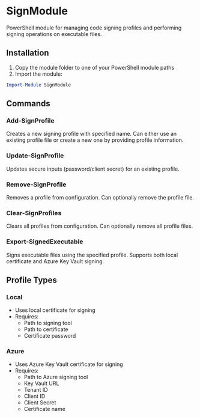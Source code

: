 # SignModule

PowerShell module for managing code signing profiles and performing signing operations on executable files.

## Installation

1. Copy the module folder to one of your PowerShell module paths
2. Import the module:
```powershell
Import-Module SignModule
```

## Commands

### Add-SignProfile
Creates a new signing profile with specified name. Can either use an existing profile file or create a new one by providing profile information.

### Update-SignProfile
Updates secure inputs (password/client secret) for an existing profile.

### Remove-SignProfile
Removes a profile from configuration. Can optionally remove the profile file.

### Clear-SignProfiles
Clears all profiles from configuration. Can optionally remove all profile files.

### Export-SignedExecutable
Signs executable files using the specified profile. Supports both local certificate and Azure Key Vault signing.

## Profile Types

### Local
- Uses local certificate for signing
- Requires:
  - Path to signing tool
  - Path to certificate
  - Certificate password

### Azure
- Uses Azure Key Vault certificate for signing
- Requires:
  - Path to Azure signing tool
  - Key Vault URL
  - Tenant ID
  - Client ID
  - Client Secret
  - Certificate name
